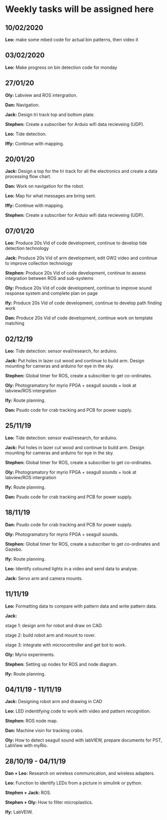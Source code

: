 # Weekly tasks will be assigned here 

## 10/02/2020

**Leo:** make some mbed code for actual bin patterns, then video it

## 03/02/2020

**Leo:** Make progress on bin detection code for monday

## 27/01/20

**Oly:** Labview and ROS intergration.

**Dan:** Navigation.

**Jack:** Design tri track top and bottom plate.

**Stephen:** Create a subscriber for Arduio wifi data recieveing (UDP).

**Leo:** Tide detection.

**Iffy:** Continue with mapping.

## 20/01/20

**Jack:** Design a top for the tri track for all the electronics and create a data processing flow chart.

**Dan:** Work on navigation for the robot.

**Leo:** Map for what messages are bring sent.

**Iffy:** Continue with mapping.

**Stephen:** Create a subscriber for Arduio wifi data recieveing (UDP).



## 07/01/20
**Leo:** Produce 20s Vid of code development, continue to develop tide detection technology

**Jack:** Produce 20s Vid of arm development, edit GW2 video and continue to improve collection technology

**Stephen:** Produce 20s Vid of code development, continue to assess integration between ROS and sub-systems

**Oly:** Produce 20s Vid of code development, continue to improve sound response system and complete plan on page

**Ify:** Produce 20s Vid of code development, continue to develop path finding work

**Dan:** Produce 20s Vid of code development, continue work on template matching

## 02/12/19
**Leo:** Tide detection: sensor eval/research, for arduino.

**Jack:** Put holes in lazer cut wood and continue to build arm. Design mounting for cameras and arduino for eye in the sky.

**Stephen:** Global timer for ROS, create a subscriber to get co-ordinates.

**Oly:** Photogramatory for myrio FPGA + seagull sounds + look at labview/ROS intergration

**Ify:** Route planning.

**Dan:** Psudo code for crab tracking and PCB for power supply.

## 25/11/19

**Leo:** Tide detection: sensor eval/research, for arduino.

**Jack:** Put holes in lazer cut wood and continue to build arm. Design mounting for cameras and arduino for eye in the sky.

**Stephen:** Global timer for ROS, create a subscriber to get co-ordinates.

**Oly:** Photogramatory for myrio FPGA + seagull sounds + look at labview/ROS intergration

**Ify:** Route planning.

**Dan:** Psudo code for crab tracking and PCB for power supply.


## 18/11/19

**Dan:** Psudo code for crab tracking and PCB for power supply.

**Oly:** Photogramatory for myrio FPGA + seagull sounds.

**Stephen:** Global timer for ROS, create a subscriber to get co-ordinates and Gazebo.

**Ify:** Route planning.

**Leo:** Identify coloured lights in a video and send data to analyse.

**Jack:** Servo arm and camera mounts.

## 11/11/19

**Leo:** Formatting data to compare with pattern data and write pattern data.

**Jack:** 

stage 1: design arm for robot and draw on CAD.

stage 2: build robot arm and mount to rover.

stage 3: integrate with microcontroller and get bot to work.

**Oly:** Myrio experiments.

**Stephen:** Setting up nodes for ROS and node diagram.

**Ify:** Route planning.

## 04/11/19 - 11/11/19

**Jack:** Designing robot arm and drawing in CAD 

**Leo:** LED indentifying code to work with video and pattern recognition.

**Stephen:** ROS node map.

**Dan:** Machine visin for tracking crabs.

**Oly:** How to detect seagull sound with labVIEW, prepare documents for PST, LabView with myRio.

## 28/10/19 - 04/11/19

**Dan + Leo:** Research on wireless communication, and wireless adapters.

**Leo:** Function to identify LEDs from a picture in simulink or python.

**Stephen + Jack:** ROS.

**Stephen + Oly:**  How to filter microplastics.

**Ify:** LabVEIW.



